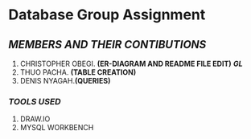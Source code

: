 #  Database Group Assignment

## *MEMBERS AND THEIR CONTIBUTIONS*
1. CHRISTOPHER OBEGI. **(ER-DIAGRAM AND README FILE EDIT)** ***GL***
2. THUO PACHA. **(TABLE CREATION)**
3. DENIS NYAGAH.**(QUERIES)**

### *TOOLS USED*
1. DRAW.IO
2. MYSQL WORKBENCH
